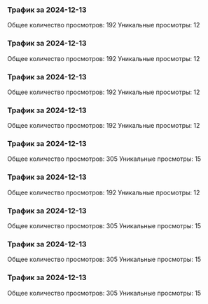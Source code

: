 ### Трафик за 2024-12-13
Общее количество просмотров: 192
Уникальные просмотры: 12

### Трафик за 2024-12-13
Общее количество просмотров: 192
Уникальные просмотры: 12

### Трафик за 2024-12-13
Общее количество просмотров: 192
Уникальные просмотры: 12

### Трафик за 2024-12-13
Общее количество просмотров: 192
Уникальные просмотры: 12

### Трафик за 2024-12-13
Общее количество просмотров: 305
Уникальные просмотры: 15

### Трафик за 2024-12-13
Общее количество просмотров: 192
Уникальные просмотры: 12

### Трафик за 2024-12-13
Общее количество просмотров: 305
Уникальные просмотры: 15

### Трафик за 2024-12-13
Общее количество просмотров: 305
Уникальные просмотры: 15

### Трафик за 2024-12-13
Общее количество просмотров: 305
Уникальные просмотры: 15

